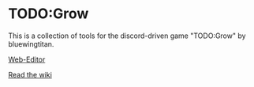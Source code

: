 # TODO:Grow
This is a collection of tools for the discord-driven game "TODO:Grow" by bluewingtitan.

[Web-Editor](https://five-thousand-kings.github.io/TodoGrow/WebEditor/)

[Read the wiki](https://github.com/Five-Thousand-Kings/TodoGrow.Wiki/wiki)
